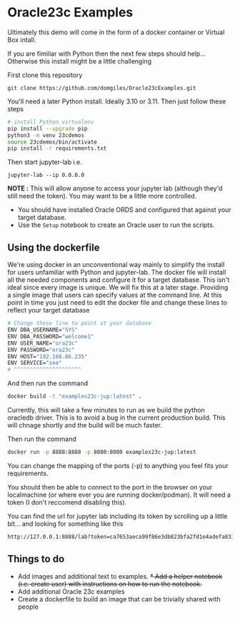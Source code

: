 # Oracle23c Examples

Ultimately this demo will come in the form of a docker container or Virtual Box intall.

If you are fimiliar with Python then the next few steps should help... Otherwise this install might be a little challenging

First clone this repository

```git clone https://github.com/domgiles/Oracle23cExamples.git```

You'll need a later Python install. Ideally 3.10 or 3.11. Then just follow these steps

```bash
# install Python virtualenv
pip install --upgrade pip
python3 -m venv 23cdemos
source 23cdemos/bin/activate
pip install -r requirements.txt
```

Then start jupyter-lab i.e.

```jupyter-lab --ip 0.0.0.0```

**NOTE :** This will allow anyone to access your jupyter lab (although they'd still need the token). You may want to be a little more controlled.

* You should have installed Oracle ORDS and configured that against your target database.
* Use the ```Setup``` notebook to create an Oracle user to run the scripts.

## Using the dockerfile
We're using docker in an unconventional way mainly to simplify the install for users unfamiliar with Python and jupyter-lab. The docker file will install all the needed components and configure it for a target database. This isn't ideal since every image is unique.
We will fix this at a later stage. Providing a single image that users can specify values at the command line.
At this point in time you just need to edit the docker file and change these lines to reflect your target database
```bash
# Change these line to point at your database
ENV DBA_USERNAME="SYS"
ENV DBA_PASSWORD="welcome1"
ENV USER_NAME="ora23c"
ENV PASSWORD="ora23c"
ENV HOST="192.168.86.235"
ENV SERVICE="soe"
# ^^^^^^^^^^^^^^^^^^^^^
```
And then run the command
```bash
docker build -t "examples23c-jup:latest" .
```
Currently, this will take a few minutes to run as we build the python oracledb driver. This is to avoid a bug in the current production build. This will chnage shortly and the build will be much faster.

Then run the command
```bash
docker run -p 8888:8888 -p 8080:8080 examples23c-jup:latest
```
You can change the mapping of the ports (-p) to anything you feel fits your requirements.

You should then be able to connect to the port in the browser on your localmachine (or where ever you are running docker/podman). It will need a token (I don't reccomend disabling this).

You can find the url for jupyter lab including its token by scrolling up a little bit... and looking for something like this
```bash
http://127.0.0.1:8888/lab?token=ca7653aeca99f86e3db823bfa2fd1e4adefa83183b449b35
```



## Things to do

* Add images and additional text to examples.
~~* Add a helper notebook (i.e. create user) with instructions on how to run the notebook.~~
* Add additional Oracle 23c examples
* Create a dockerfile to build an image that can be trivially shared with people

